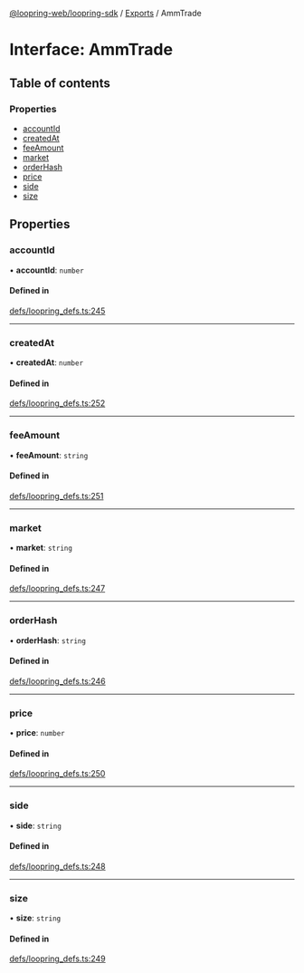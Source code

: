 [@loopring-web/loopring-sdk](../README.md) / [Exports](../modules.md) / AmmTrade

# Interface: AmmTrade

## Table of contents

### Properties

- [accountId](AmmTrade.md#accountid)
- [createdAt](AmmTrade.md#createdat)
- [feeAmount](AmmTrade.md#feeamount)
- [market](AmmTrade.md#market)
- [orderHash](AmmTrade.md#orderhash)
- [price](AmmTrade.md#price)
- [side](AmmTrade.md#side)
- [size](AmmTrade.md#size)

## Properties

### accountId

• **accountId**: `number`

#### Defined in

[defs/loopring_defs.ts:245](https://github.com/Loopring/loopring_sdk/blob/24fdf4c/src/defs/loopring_defs.ts#L245)

___

### createdAt

• **createdAt**: `number`

#### Defined in

[defs/loopring_defs.ts:252](https://github.com/Loopring/loopring_sdk/blob/24fdf4c/src/defs/loopring_defs.ts#L252)

___

### feeAmount

• **feeAmount**: `string`

#### Defined in

[defs/loopring_defs.ts:251](https://github.com/Loopring/loopring_sdk/blob/24fdf4c/src/defs/loopring_defs.ts#L251)

___

### market

• **market**: `string`

#### Defined in

[defs/loopring_defs.ts:247](https://github.com/Loopring/loopring_sdk/blob/24fdf4c/src/defs/loopring_defs.ts#L247)

___

### orderHash

• **orderHash**: `string`

#### Defined in

[defs/loopring_defs.ts:246](https://github.com/Loopring/loopring_sdk/blob/24fdf4c/src/defs/loopring_defs.ts#L246)

___

### price

• **price**: `number`

#### Defined in

[defs/loopring_defs.ts:250](https://github.com/Loopring/loopring_sdk/blob/24fdf4c/src/defs/loopring_defs.ts#L250)

___

### side

• **side**: `string`

#### Defined in

[defs/loopring_defs.ts:248](https://github.com/Loopring/loopring_sdk/blob/24fdf4c/src/defs/loopring_defs.ts#L248)

___

### size

• **size**: `string`

#### Defined in

[defs/loopring_defs.ts:249](https://github.com/Loopring/loopring_sdk/blob/24fdf4c/src/defs/loopring_defs.ts#L249)
